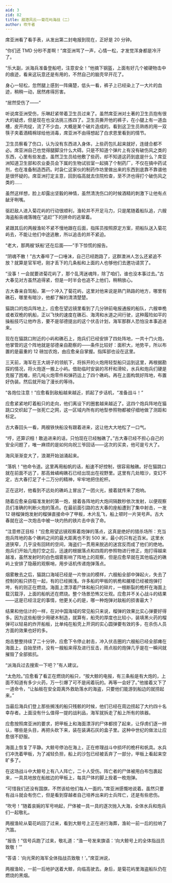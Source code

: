 ```yaml
---
aid: 3
zid: 82
title: 甜港风云——菊花屿海战（二）
author: 吹牛者
---
```


席亚洲看了看手表，从发出第二封电报到现在，正好是 20 分钟。

“你们还 TMD 分秒不差啊！”席亚洲骂了一声，心情一松，才发觉浑身都是冷汗了。

“乐大副，派海兵准备登船吧，注意安全！”他摘下钢盔，上面有好几个被硬物击中的痕迹，看来这玩意还是有用的，不然自己的脑壳早开花了。

身心一轻松，忽然腿上感到一阵痛楚，低头一看，裤子上已经染上了一大片的血迹，稍稍一动，居然疼得厉害。

“居然受伤了——”

听说席亚洲受伤，乐琳赶紧带着卫生员过来了。虽然席亚洲对土著的卫生员抱有很大的疑虑，但是现在也没法挑三拣四了。卫生员撕开他的裤子，在小腿上有一道血槽，皮开肉绽，流了不少血，大概是某个破片造成的。看到这卫生员熟练的用一双筷子夹着酒精棉球给他消毒，席亚洲不由得想起了白求恩里看到的情节。

卫生员察看了伤口，认为没有东西进入身体，上些药包扎起来就好，连缝合都不必。席亚洲自己也觉得腿脚没什么大碍。只是不知道个弹片上有没有破伤风之类的东西，心里有些发虚。虽然卫生员给他敷了些药，却不知道这药到底是什么？席亚洲知道卫生部和农业委员会下属的生物试验室一起搞了个制药厂，不仅在搞中药试剂，也在准备制造西药。时袅仁这家伙的制药作坊里做出来的东西到底靠不靠谱他是很怀疑的。席亚洲打定主意，回到临高就去住院检查，至不济也得打个破伤风之类的……

虽然这样想，脸上却露出坚毅的神情，虽然清洗伤口的时候酒精的刺激下让他有点龇牙咧嘴。

驱赶敌人进入菊花屿的行动很顺利，渔轮并不开足马力，只是尾随着船队追，六艘海盗船丧魂落魄在“追赶”下的拼命的逃窜着。

紧跟其后的两艘渔轮不紧不慢地跟在后面，指挥员按照原定方案，把船队送入菊花屿去，不能让他们中途逃散，所以追击的并不紧迫。

“老大，那两艘‘妖船’还在后面——”手下惊慌的报告。

“阴魂不散！”古大春啐了一口唾沫，自己已经跑路了，这群澳洲人怎么还紧追不放？就算是官军吧，刚才丢下的几条船和上面的人也够他们去邀功请赏了。

“没事！一会就要进菊花屿了，那个乱湾迷魂阵，除了咱们，谁也没本事过去。”古大春见对方虽然追得紧，但是一时半会也追不上他们，稍稍放心。

古大春亲自驾船，第一个冲入了菊花屿，这里对他来说是熟门熟路的地方，哪里有礁石，哪里有暗沙，他都了解的清清楚楚。

猫跳口的炮兵阵地上，应愈在望远镜里看到了几分钟前电报通报的船队，六艘单桅或者双桅的帆船，正以飞快的速度在礁石、海湾和水道之间行驶，这种履险如平的操船技巧让他咋舌，要不是邬德提出的这个伏击计划，海军那群人恐怕没本事追进来。

现在在猫跳口附近的小屿和礁石上，炮兵们已经安排了四处阵地，一共十门火炮，他掌管的这个阵地就是邬德亲自勘察的——条件比较好：面积大，地势平，所以布置的是最重的 12 磅加农炮，由应愈亲自掌握。指挥部也设在这里。

三天前，海军在王大胡子的领航下，将拆开的火炮用轻型船只运到这里，再根据勘探的情况，将火炮逐一搬上小屿。借助临时安装的吊杆和滑轮，水兵和炮兵们硬是克服了困难，把几吨火炮零件和弹药运上了四个礁屿。再在上面构筑好阵地，布置好伪装。然后就开始了漫长的等待。

“各炮位注意！”应愈看到敌船越来越近，抓起了步话机，“准备战斗！”

应愈紧紧地盯着船只的走向，他们离设下的圈套越来越近了。这四个炮兵阵地在猫跳口交织起了一张死亡之网，这一区域内所有的地型参照物都被仔细地做了测距和标定。

古大春回头一看，两艘铁快船没有跟着进来，这让他大大地松了一口气。

“哼，还算识相！敢追进来的话，只怕现在已经触礁了。”古大春已经不担心自己的安全问题了，唯一麻烦的是如何向祝三爷回话——这次的买卖，他可是亏大了。

海风渐渐变大了，浪潮开始汹涌起来。

“落帆！”他命令道。这里再用船帆的话，船速不好控制，很容易触礁。好在猫跳口就在前面不远了，那高耸嶙峋礁石已经出现出在视野里。这里有几处暗沙，变幻不定，古大春打足了十二万分的精神，牢牢地把住舵杆。

正在这时，他看到不远处的礁屿上冒出了一团火光，接着就传来了炮响。

随着应愈亲自瞄准发射的第一炮，接着各阵地的大炮间隔数秒依次发射，以便观察员们准确的判断火炮的落点。在最前面引路的古大春的座船遭到了集中射击，一发 12 磅榴弹炮发射的榴弹直接命中了甲板，木片乱飞，船上顿时一片哭号声。古大春就在这一次炮击中被一块灼热的铁片击中丧了命。

“注意修正目标！”应愈用望远镜观察着炮弹的落点，这真是绝好的猎杀场所：充当炮兵阵地的各个礁屿之间的最大距离也不到 500 米，最小的只有近百米。这里水道狭窄，几乎没有回转的空间，海盗们一贯用来脱逃的迷宫反而成了他们的绝地。炮兵们开始几炮打空之后，迅速的根据落点和四周的参照物进行修正，炮打得越来越准，虽然发射时的白色烟雾影响了阵地上的观察，但是应愈早就在其他临近的礁屿上安排了隐蔽的观察哨，用步话机传递炮弹落点。

烟雾散去之后，猫跳口海域已经是一片惨淡的模样，六艘船全部中弹起火，失去了控制的船只挤在一起，有的已经搁浅。许多船的甲板的帆桅和艉楼已经被炮弹打垮，有的则正在燃烧。海面上漂浮着尸体和船只的碎片，一根断裂的桅杆在海面上载沉载浮，上面的船帆还在燃烧。整个场景恐怖又壮观。应愈并不关心战斗的结果——这是已经注定的事情，他更关心的是，哪一种炮弹对敌船的损害最大？

结果和他估计的一样，在对中国海域的常见船只来说，榴弹的效果比实心弹要好得多。因为这些船很少用硬木制造，就算有，船壳的厚度也比较小，装填黑火药的榴弹可以轻易的炸开船板，比单纯在船壳上开洞的实心圆弹要有效的多，在杀伤人员方面的效果也好的多。

炮击整整持续了二十分钟，应愈下令停止射击，冲入伏击圈的六艘船已经全部瘫在海面上，自始至终，没有一艘船来得及进行反击，雨点般的炮弹几乎是在一瞬间就摧毁了全部抵抗。

“派海兵过去搜索一下吧？”有人建议。

“太危险。”应愈看了看正在燃烧的船只，“按大鲸的电报，有三条船是有大炮的，上面不知道有多少火药，万一引爆了可不是闹着玩的。再等一会好了。”他接着又下了一道命令，“让舢板在安全距离外救助落水的海盗，只要他们能游到船边的就捞起来。”

当最后海兵们登上那些搁浅的船只残骸的时候，他们已经在周边捞起了大约四十名幸存者。上面没有什么值得一提的战利品，海军就拆走了船上所有的铁器。

应愈按照席亚洲的要求，把甲板上和海面漂浮的尸体都捞了起来，让俘虏们逐一辨认，哪些是头目，再把头砍下来，装在装满石灰的盒子里。这种中世纪的做法让应愈很不舒服。

海面上恢复了平静。大鲸号停泊在海上，正在修理战斗中损坏的桅杆和帆具。水兵们冲洗着甲板，为了减轻负担，船上的沙包已经被丢弃了一部分，甲板上看起来空旷多了。

在这场战斗中大鲸号上有八人阵亡，二十人受伤。阵亡者的尸体被用白布包裹起来，一具具地放在船舷边的甲板上，每具尸体的脚上拴着一枚炮弹。

“可惜我们还没有国旗，不然该给他们每人一面的。”席亚洲感慨地说着。虽然只要有战斗就会有伤亡，但是看到穿越者自己培养出来的士兵阵亡，还是有些悲伤。

“吹号！”随着哀婉的军号响起，尸体被一具一具的逐次抛入大海，全体水兵和炮兵们一起敬礼。

两艘渔轮从菊花屿回了过来，看到大鲸号上正在进行海葬，渔轮一前一后的拉响了汽笛。

“报告！”信号兵跑了过来，敬礼道：“渔一号发来旗语：‘向大鲸号上的全体指战员致敬！’”

“答语：‘向光荣的海军全体指战员致敬！’。”席亚洲说，

两艘渔轮，一前一后地护送着大鲸，向临高驶去。身后，是菊花屿里海盗船队仍在燃烧的黑烟。
